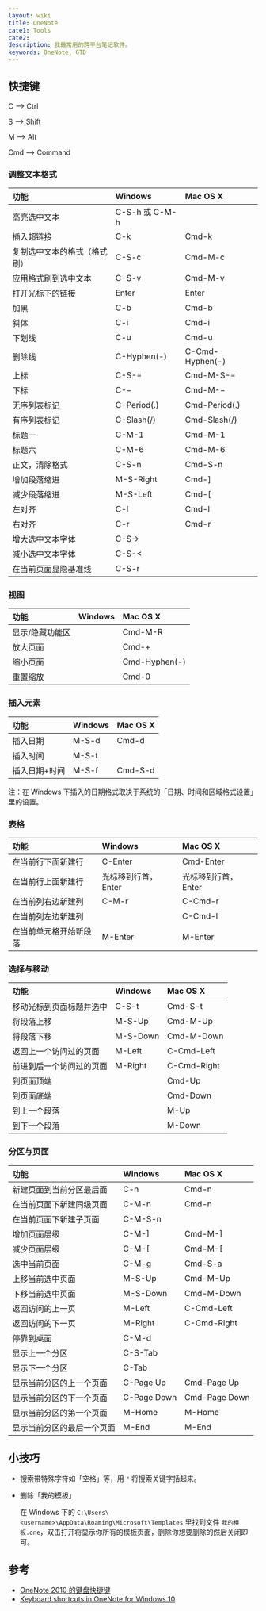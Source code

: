 ```yaml
---
layout: wiki
title: OneNote
cate1: Tools
cate2: 
description: 我最常用的跨平台笔记软件。
keywords: OneNote, GTD
---
```


## 快捷键

C --> Ctrl

S --> Shift

M --> Alt

Cmd --> Command

### 调整文本格式

| 功能                         | Windows        | Mac OS X        |
| :--------------------------- | :------------- | :-------------- |
| 高亮选中文本                 | C-S-h 或 C-M-h |                 |
| 插入超链接                   | C-k            | Cmd-k           |
| 复制选中文本的格式（格式刷） | C-S-c          | Cmd-M-c         |
| 应用格式刷到选中文本         | C-S-v          | Cmd-M-v         |
| 打开光标下的链接             | Enter          | Enter           |
| 加黑                         | C-b            | Cmd-b           |
| 斜体                         | C-i            | Cmd-i           |
| 下划线                       | C-u            | Cmd-u           |
| 删除线                       | C-Hyphen(-)    | C-Cmd-Hyphen(-) |
| 上标                         | C-S-=          | Cmd-M-S-=       |
| 下标                         | C-=            | Cmd-M-=         |
| 无序列表标记                 | C-Period(.)    | Cmd-Period(.)   |
| 有序列表标记                 | C-Slash(/)     | Cmd-Slash(/)    |
| 标题一                       | C-M-1          | Cmd-M-1         |
| 标题六                       | C-M-6          | Cmd-M-6         |
| 正文，清除格式               | C-S-n          | Cmd-S-n         |
| 增加段落缩进                 | M-S-Right      | Cmd-]           |
| 减少段落缩进                 | M-S-Left       | Cmd-[           |
| 左对齐                       | C-l            | Cmd-l           |
| 右对齐                       | C-r            | Cmd-r           |
| 增大选中文本字体             | C-S->          |                 |
| 减小选中文本字体             | C-S-<          |                 |
| 在当前页面显隐基准线         | C-S-r          |                 |

### 视图

| 功能            | Windows | Mac OS X      |
|:----------------|:--------|:--------------|
| 显示/隐藏功能区 |         | Cmd-M-R       |
| 放大页面        |         | Cmd-+         |
| 缩小页面        |         | Cmd-Hyphen(-) |
| 重置缩放        |         | Cmd-0         |

### 插入元素

| 功能          | Windows | Mac OS X |
|:--------------|:--------|:---------|
| 插入日期      | M-S-d   | Cmd-d    |
| 插入时间      | M-S-t   |          |
| 插入日期+时间 | M-S-f   | Cmd-S-d  |

注：在 Windows 下插入的日期格式取决于系统的「日期、时间和区域格式设置」里的设置。

### 表格

| 功能                   | Windows             | Mac OS X            |
|:-----------------------|:--------------------|:--------------------|
| 在当前行下面新建行     | C-Enter             | Cmd-Enter           |
| 在当前行上面新建行     | 光标移到行首，Enter | 光标移到行首，Enter |
| 在当前列右边新建列     | C-M-r               | C-Cmd-r             |
| 在当前列左边新建列     |                     | C-Cmd-l             |
| 在当前单元格开始新段落 | M-Enter             | M-Enter             |

### 选择与移动

| 功能                     | Windows  | Mac OS X    |
|:-------------------------|:---------|:------------|
| 移动光标到页面标题并选中 | C-S-t    | Cmd-S-t     |
| 将段落上移               | M-S-Up   | Cmd-M-Up    |
| 将段落下移               | M-S-Down | Cmd-M-Down  |
| 返回上一个访问过的页面   | M-Left   | C-Cmd-Left  |
| 前进到后一个访问过的页面 | M-Right  | C-Cmd-Right |
| 到页面顶端               |          | Cmd-Up      |
| 到页面底端               |          | Cmd-Down    |
| 到上一个段落             |          | M-Up        |
| 到下一个段落             |          | M-Down      |

### 分区与页面

| 功能                       | Windows     | Mac OS X      |
|:---------------------------|:------------|:--------------|
| 新建页面到当前分区最后面   | C-n         | Cmd-n         |
| 在当前页面下新建同级页面   | C-M-n       | Cmd-n         |
| 在当前页面下新建子页面     | C-M-S-n     |               |
| 增加页面层级               | C-M-]       | Cmd-M-]       |
| 减少页面层级               | C-M-[       | Cmd-M-[       |
| 选中当前页面               | C-M-g       | Cmd-S-a       |
| 上移当前选中页面           | M-S-Up      | Cmd-M-Up      |
| 下移当前选中页面           | M-S-Down    | Cmd-M-Down    |
| 返回访问的上一页           | M-Left      | C-Cmd-Left    |
| 返回访问的下一页           | M-Right     | C-Cmd-Right   |
| 停靠到桌面                 | C-M-d       |               |
| 显示上一个分区             | C-S-Tab     |               |
| 显示下一个分区             | C-Tab       |               |
| 显示当前分区的上一个页面   | C-Page Up   | Cmd-Page Up   |
| 显示当前分区的下一个页面   | C-Page Down | Cmd-Page Down |
| 显示当前分区的第一个页面   | M-Home      | M-Home        |
| 显示当前分区的最后一个页面 | M-End       | M-End         |

## 小技巧

* 搜索带特殊字符如「空格」等，用 `"` 将搜索关键字括起来。

* 删除「我的模板」

  在 Windows 下的 `C:\Users\<username>\AppData\Roaming\Microsoft\Templates` 里找到文件 `我的模板.one`，双击打开将显示你所有的模板页面，删除你想要删除的然后关闭即可。

## 参考

* [OneNote 2010 的键盘快捷键](https://support.office.com/zh-cn/article/OneNote-2010-%E7%9A%84%E9%94%AE%E7%9B%98%E5%BF%AB%E6%8D%B7%E9%94%AE-7504cf95-1a03-40d9-9544-090901174620?ui=zh-CN&rs=zh-CN&ad=CN&fromAR=1)
* [Keyboard shortcuts in OneNote for Windows 10](https://support.office.com/zh-cn/article/Keyboard-shortcuts-in-OneNote-for-Windows-10-1b57578a-b72e-467a-b38d-266363fe73b0?ui=zh-CN&rs=zh-CN&ad=CN)
